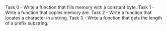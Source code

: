 Task 0 - Write a function that fills memory with a constant byte.
Task 1 - Write a function that copies memory are.
Task 2 - Write a function that locates a character in a string.
Task 3 - Write a function that gets the length of a prefix substring.

